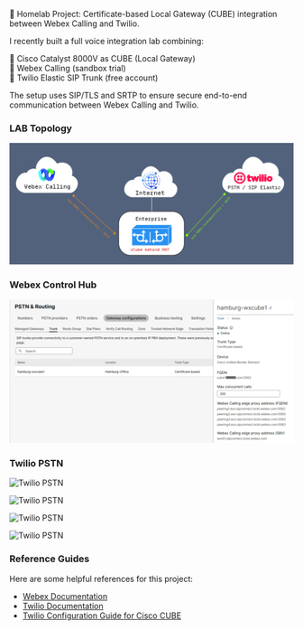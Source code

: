 
🚀 Homelab Project: Certificate-based Local Gateway (CUBE) integration between Webex Calling and Twilio.


I recently built a full voice integration lab combining:  

🔹 Cisco Catalyst 8000V as CUBE (Local Gateway)  
🔹 Webex Calling (sandbox trial)  
🔹 Twilio Elastic SIP Trunk (free account)  

The setup uses SIP/TLS and SRTP to ensure secure end-to-end communication between Webex Calling and Twilio.  

### LAB Topology  
![LAB Topology](images/topology.jpg)

### Webex Control Hub  
![PSTN & Routing -> Gateway Configurations -> Trunk](images/webextrunk.jpg)

### Twilio PSTN  
![Twilio PSTN](images/twilio1.png)
  
![Twilio PSTN](images/twilio2.png)
  
![Twilio PSTN](images/twilio3.png)
  
![Twilio PSTN](images/twilio4.png)


### Reference Guides

Here are some helpful references for this project:

- [Webex Documentation](https://help.webex.com/en-us/article/jr1i3r/Configure-Local-Gateway-on-Cisco-IOS-XE-for-Webex-Calling#configure-cert-based-trunk)
- [Twilio Documentation](https://www.twilio.com/docs/sip-trunking)
- [Twilio Configuration Guide for Cisco CUBE](https://www.twilio.com/en-us/blog/secure-elastic-sip-trunks)


